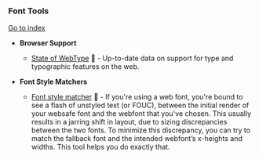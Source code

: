 ### Font Tools
[Go to index](https://github.com/cdleon/awesome-front-end#index)

- **Browser Support**

  * [State of WebType](http://stateofwebtype.com/) :gift_heart: - Up-to-date data on support for type and typographic features on the web.

- **Font Style Matchers**

  * [Font style matcher](https://meowni.ca/font-style-matcher/) :gift_heart: - If you're using a web font, you're bound to see a flash of unstyled text (or FOUC), between the initial render of your websafe font and the webfont that you've chosen. This usually results in a jarring shift in layout, due to sizing discrepancies between the two fonts. To minimize this discrepancy, you can try to match the fallback font and the intended webfont’s x-heights and widths. This tool helps you do exactly that. 
